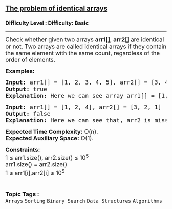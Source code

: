 <h2><a href="https://www.geeksforgeeks.org/problems/the-problem-of-identical-arrays3229/1?page=1&sortBy=difficulty">The problem of identical arrays</a></h2><h3>Difficulty Level : Difficulty: Basic</h3><hr><div class="problems_problem_content__Xm_eO"><p><span style="font-size: 18px;">Check whether given two arrays <strong>arr1[]</strong>, <strong>arr2[]&nbsp;</strong>are identical or not. Two arrays are called identical arrays if they contain the same element with the same count, regardless of the order of elements.</span></p>
<p><span style="font-size: 18px;"><strong>Examples:</strong></span></p>
<pre><span style="font-size: 18px;"><strong>Input:</strong> arr1[] = [1, 2, 3, 4, 5], arr2[] = [3, 4, 1, 2, 5]
<strong>Output:</strong> true
<strong>Explanation: </strong>Here we can see array arr1[] = [1, 2, 3, 4, 5] and arr2[] = [3, 4, 1, 2, 5]. If we look both the array then we can get that array arr2[] is the permutation of arr1[]. So, both array.are identical. </span></pre>
<pre><span style="font-size: 18px;"><strong>Input:</strong> arr1[] = [1, 2, 4], arr2[] = [3, 2, 1]
<strong>Output:</strong> false
<strong>Explanation: </strong>Here we can see that, arr2 is missing 4 and has 3 so they are not identical.</span></pre>
<p><span style="font-size: 18px;"><strong>Expected Time Complexity:</strong> O(n).<br><strong>Expected Auxiliary Space:</strong> O(1).</span></p>
<p><span style="font-size: 18px;"><strong>Constraints:</strong><br>1 ≤ arr1.size(), arr2.size() ≤ 10<sup>5<br></sup>arr1.size() = arr2.size()<br>1 ≤ arr1[i],arr2[i] ≤ 10<sup>5</sup></span></p></div><br><p><span style=font-size:18px><strong>Topic Tags : </strong><br><code>Arrays</code>&nbsp;<code>Sorting</code>&nbsp;<code>Binary Search</code>&nbsp;<code>Data Structures</code>&nbsp;<code>Algorithms</code>&nbsp;